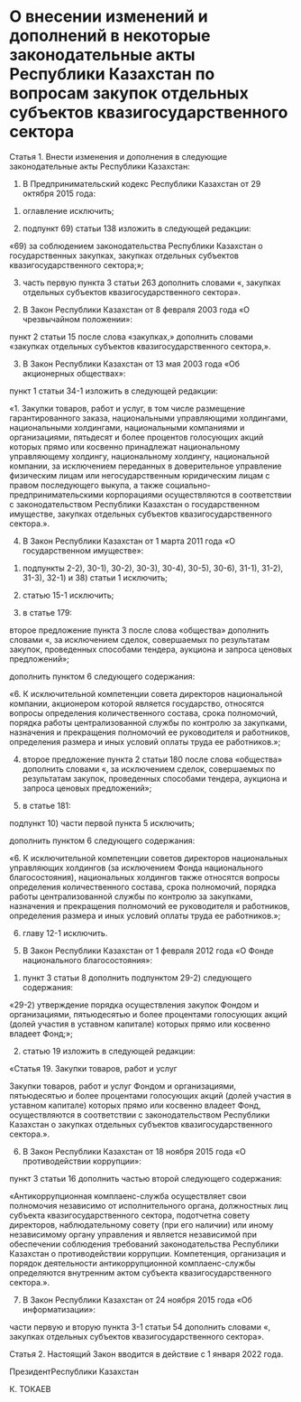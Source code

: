 # О внесении изменений и дополнений  в некоторые законодательные акты Республики  Казахстан по вопросам закупок отдельных       субъектов квазигосударственного сектора 

Статья 1. Внести изменения и дополнения в следующие законодательные акты Республики Казахстан:

1. В Предпринимательский кодекс Республики Казахстан от 29 октября 2015 года:

1) оглавление исключить;

2) подпункт 69) статьи 138 изложить в следующей редакции:

«69) за соблюдением законодательства Республики Казахстан о государственных закупках, закупках отдельных субъектов квазигосударственного сектора;»;

3) часть первую пункта 3 статьи 263 дополнить словами «, закупках отдельных субъектов квазигосударственного сектора».

2. В Закон Республики Казахстан от 8 февраля 2003 года «О чрезвычайном положении»:

пункт 2 статьи 15 после слова «закупках,» дополнить словами «закупках отдельных субъектов квазигосударственного сектора,».

3. В Закон Республики Казахстан от 13 мая 2003 года «Об акционерных обществах»:

пункт 1 статьи 34-1 изложить в следующей редакции:

«1. Закупки товаров, работ и услуг, в том числе размещение гарантированного заказа, национальными управляющими холдингами, национальными холдингами, национальными компаниями и организациями, пятьдесят и более процентов голосующих акций которых прямо или косвенно принадлежат национальному управляющему холдингу, национальному холдингу, национальной компании, за исключением переданных в доверительное управление физическим лицам или негосударственным юридическим лицам с правом последующего выкупа, а также социально-предпринимательскими корпорациями осуществляются в соответствии с законодательством Республики Казахстан о государственном имуществе, закупках отдельных субъектов квазигосударственного сектора.».

4. В Закон Республики Казахстан от 1 марта 2011 года «О государственном имуществе»:

1) подпункты 2-2), 30-1), 30-2), 30-3), 30-4), 30-5), 30-6), 31-1), 31-2), 31-3), 32-1) и 38) статьи 1 исключить;

2) статью 15-1 исключить;

3) в статье 179:

второе предложение пункта 3 после слова «общества» дополнить словами «, за исключением сделок, совершаемых по результатам закупок, проведенных способами тендера, аукциона и запроса ценовых предложений»;

дополнить пунктом 6 следующего содержания:

«6. К исключительной компетенции совета директоров национальной компании, акционером которой является государство, относятся вопросы определения количественного состава, срока полномочий, порядка работы централизованной службы по контролю за закупками, назначения и прекращения полномочий ее руководителя и работников, определения размера и иных условий оплаты труда ее работников.»;

4) второе предложение пункта 2 статьи 180 после слова «общества» дополнить словами «, за исключением сделок, совершаемых по результатам закупок, проведенных способами тендера, аукциона и запроса ценовых предложений»;

5) в статье 181:

подпункт 10) части первой пункта 5 исключить;

дополнить пунктом 6 следующего содержания:

«6. К исключительной компетенции советов директоров национальных управляющих холдингов (за исключением Фонда национального благосостояния), национальных холдингов также относятся вопросы определения количественного состава, срока полномочий, порядка работы централизованной службы по контролю за закупками, назначения и прекращения полномочий ее руководителя и работников, определения размера и иных условий оплаты труда ее работников.»;

6) главу 12-1 исключить.

5. В Закон Республики Казахстан от 1 февраля 2012 года «О Фонде национального благосостояния»:

1) пункт 3 статьи 8 дополнить подпунктом 29-2) следующего содержания:

«29-2) утверждение порядка осуществления закупок Фондом и организациями, пятьюдесятью и более процентами голосующих акций (долей участия в уставном капитале) которых прямо или косвенно владеет Фонд;»;

2) статью 19 изложить в следующей редакции:

«Статья 19. Закупки товаров, работ и услуг

Закупки товаров, работ и услуг Фондом и организациями, пятьюдесятью и более процентами голосующих акций (долей участия в уставном капитале) которых прямо или косвенно владеет Фонд, осуществляются в соответствии с законодательством Республики Казахстан о закупках отдельных субъектов квазигосударственного сектора.».

6. В Закон Республики Казахстан от 18 ноября 2015 года «О противодействии коррупции»:

пункт 3 статьи 16 дополнить частью второй следующего содержания:

«Антикоррупционная комплаенс-служба осуществляет свои полномочия независимо от исполнительного органа, должностных лиц субъекта квазигосударственного сектора, подотчетна совету директоров, наблюдательному совету (при его наличии) или иному независимому органу управления и является независимой при обеспечении соблюдения требований законодательства Республики Казахстан о противодействии коррупции. Компетенция, организация и порядок деятельности антикоррупционной комплаенс-службы определяются внутренним актом субъекта квазигосударственного сектора.».

7. В Закон Республики Казахстан от 24 ноября 2015 года «Об информатизации»:

части первую и вторую пункта 3-1 статьи 54 дополнить словами «, закупках отдельных субъектов квазигосударственного сектора».

Статья 2. Настоящий Закон вводится в действие с 1 января 2022 года.

ПрезидентРеспублики Казахстан

К. ТОКАЕВ

